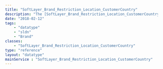 ```yaml
---
title: "SoftLayer_Brand_Restriction_Location_CustomerCountry"
description: "The [SoftLayer_Brand_Restriction_Location_CustomerCountry](/reference/datatypes/SoftLayer_Brand_Restriction_Location_CustomerCountry) data type defines the relationship between brands, locations and countries associated with a user's account that are ineligible when ordering products. For example, the India datacenter may not be available on the SoftLayer US brand for customers that live in Great Britain. "
date: "2018-02-12"
tags:
    - "datatype"
    - "sldn"
    - "Brand"
classes:
    - "SoftLayer_Brand_Restriction_Location_CustomerCountry"
type: "reference"
layout: "datatype"
mainService : "SoftLayer_Brand_Restriction_Location_CustomerCountry"
---
```

